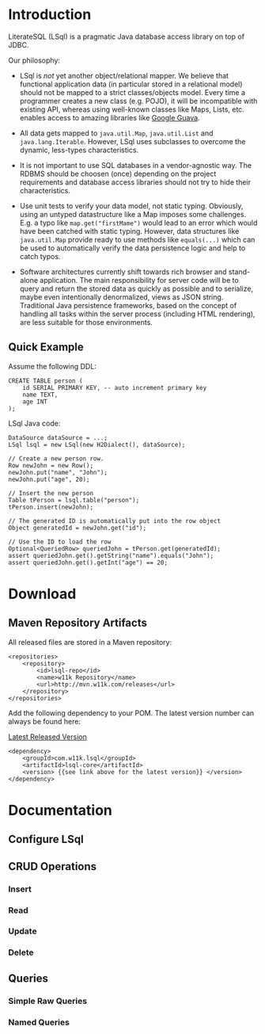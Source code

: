 
# Introduction

LiterateSQL (LSql) is a pragmatic Java database access library on top of JDBC.

Our philosophy:

* LSql is *not* yet another object/relational mapper. We believe that functional application data
(in particular stored in a relational model) should not be mapped to a strict classes/objects model.
Every time a programmer creates a new class (e.g. POJO), it will be incompatible with existing API,
whereas using well-known classes like Maps, Lists, etc. enables access to amazing libraries like
[Google Guava](http://code.google.com/p/guava-libraries/wiki/CollectionUtilitiesExplained).

* All data gets mapped to `java.util.Map`, `java.util.List` and `java.lang.Iterable`. However, LSql
uses subclasses to overcome the dynamic, less-types characteristics.

* It is not important to use SQL databases in a vendor-agnostic way. The RDBMS should be choosen (once)
depending on the project requirements and database access libraries should not try to hide their
characteristics.

* Use unit tests to verify your data model, not static typing. Obviously, using an untyped
datastructure like a Map imposes some challenges. E.g. a typo like `map.get("firstMame")` would
lead to an error which would have been catched with static typing. However, data structures like
`java.util.Map` provide ready to use methods like `equals(...)` which can be used to automatically
verify the data persistence logic and help to catch typos.

* Software architectures currently shift towards rich browser and stand-alone application. The main
responsibility for server code will be to query and return the stored data as quickly
as possible and to serialize, maybe even intentionally denormalized, views as JSON string. Traditional
Java persistence frameworks, based on the concept of handling all tasks within the server process (including
HTML rendering), are less suitable for those environments.

## Quick Example

Assume the following DDL:

    CREATE TABLE person (
        id SERIAL PRIMARY KEY, -- auto increment primary key
        name TEXT,
        age INT
    );

LSql Java code:

    DataSource dataSource = ...;
    LSql lsql = new LSql(new H2Dialect(), dataSource);

    // Create a new person row.
    Row newJohn = new Row();
    newJohn.put("name", "John");
    newJohn.put("age", 20);

    // Insert the new person
    Table tPerson = lsql.table("person");
    tPerson.insert(newJohn);

    // The generated ID is automatically put into the row object
    Object generatedId = newJohn.get("id");

    // Use the ID to load the row
    Optional<QueriedRow> queriedJohn = tPerson.get(generatedId);
    assert queriedJohn.get().getString("name").equals("John");
    assert queriedJohn.get().getInt("age") == 20;

# Download

## Maven Repository Artifacts

All released files are stored in a Maven repository:

    <repositories>
        <repository>
            <id>lsql-repo</id>
            <name>w11k Repository</name>
            <url>http://mvn.w11k.com/releases</url>
        </repository>
    </repositories>

Add the following dependency to your POM. The latest version number can always
be found here:

[Latest Released Version](https://raw.github.com/weiglewilczek/lsql/master/LATEST_RELEASED_VERSION)

    <dependency>
        <groupId>com.w11k.lsql</groupId>
        <artifactId>lsql-core</artifactId>
        <version> {{see link above for the latest version}} </version>
    </dependency>

# Documentation

## Configure LSql

## CRUD Operations

### Insert

### Read

### Update

### Delete

## Queries

### Simple Raw Queries

### Named Queries



